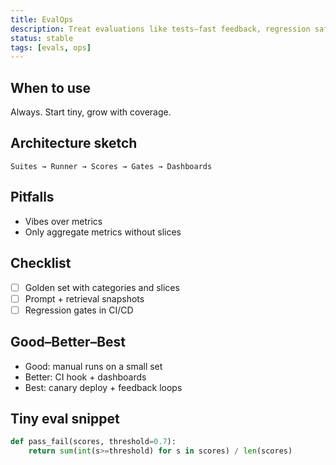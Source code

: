 ```yaml
---
title: EvalOps
description: Treat evaluations like tests—fast feedback, regression safety, and shared truth.
status: stable
tags: [evals, ops]
---
```


## When to use
Always. Start tiny, grow with coverage.

## Architecture sketch
```
Suites → Runner → Scores → Gates → Dashboards
```

## Pitfalls
- Vibes over metrics
- Only aggregate metrics without slices

## Checklist
- [ ] Golden set with categories and slices
- [ ] Prompt + retrieval snapshots
- [ ] Regression gates in CI/CD

## Good–Better–Best
- Good: manual runs on a small set
- Better: CI hook + dashboards
- Best: canary deploy + feedback loops

## Tiny eval snippet
```python
def pass_fail(scores, threshold=0.7):
    return sum(int(s>=threshold) for s in scores) / len(scores)
```

